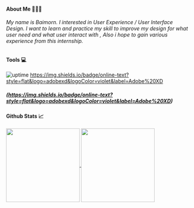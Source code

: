 #### About Me 👩🏻‍💻
###### My name is Baimorn. I interested in User Experience / User Interface Design. I want to learn and practice my skill to improve my design for what user need and what user interact with , Also i hope to gain various experience from this internship.

#### Tools 💻
![uptime](https://img.shields.io/badge/online-text?style=flat&logo=adobexd&logoColor=violet&label=Adobe%20XD)
https://img.shields.io/badge/online-text?style=flat&logo=adobexd&logoColor=violet&label=Adobe%20XD

##### (https://img.shields.io/badge/online-text?style=flat&logo=adobexd&logoColor=violet&label=Adobe%20XD)


#### Github Stats 📈
<a href="https://github.com/baimorn/github-readme-stats">
  <img height=200 align="center" src="https://github-readme-stats.vercel.app/api?username=baimorn" />
</a>
<a href="https://github.com/baimorn/convoychat">
  <img height=200 align="center" src="https://github-readme-stats.vercel.app/api/top-langs?username=baimorn&layout=compact&langs_count=8&card_width=320" />
</a>
